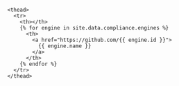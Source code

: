     <thead>
      <tr>
        <th></th>
        {% for engine in site.data.compliance.engines %}
          <th>
            <a href="https://github.com/{{ engine.id }}">
              {{ engine.name }}
            </a>
          </th>
        {% endfor %}
      </tr>
    </thead>
